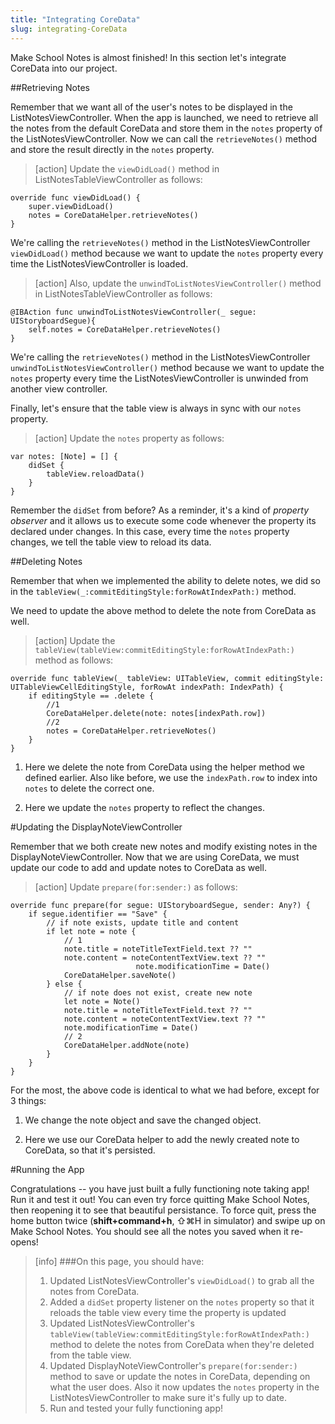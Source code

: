 ```yaml
---
title: "Integrating CoreData"
slug: integrating-CoreData
---
```


Make School Notes is almost finished! In this section let's integrate CoreData into our project.

##Retrieving Notes

Remember that we want all of the user's notes to be displayed in the ListNotesViewController. When the app is launched, we need to retrieve all the notes from the default CoreData and store them in the `notes` property of the ListNotesViewController.
Now we can call the `retrieveNotes()` method and store the result directly in the `notes` property.

> [action]
Update the `viewDidLoad()` method in ListNotesTableViewController as follows:
>
    override func viewDidLoad() {
     	super.viewDidLoad()
    	notes = CoreDataHelper.retrieveNotes()
    }

We're calling the `retrieveNotes()` method in the ListNotesViewController `viewDidLoad()` method because we want to update the `notes` property every time the ListNotesViewController is loaded.

> [action]
Also, update the `unwindToListNotesViewController()` method in ListNotesTableViewController as follows:
>
    @IBAction func unwindToListNotesViewController(_ segue: UIStoryboardSegue){
        self.notes = CoreDataHelper.retrieveNotes()
    }

We're calling the `retrieveNotes()` method in the ListNotesViewController `unwindToListNotesViewController()` method because we want to update the `notes` property every time the ListNotesViewController is unwinded from another view controller.

Finally, let's ensure that the table view is always in sync with our `notes` property.

> [action]
Update the `notes` property as follows:
>
    var notes: [Note] = [] {
    	didSet {
    		tableView.reloadData()
    	}
    }

Remember the `didSet` from before?  As a reminder, it's a kind of *property observer* and it allows us to execute some code whenever the property its declared under changes. In this case, every time the `notes` property changes, we tell the table view to reload its data.

##Deleting Notes

Remember that when we implemented the ability to delete notes, we did so in the
`tableView(_:commitEditingStyle:forRowAtIndexPath:)` method.

We need to update the above method to delete the note from CoreData as well.

> [action]
Update the `tableView(tableView:commitEditingStyle:forRowAtIndexPath:)` method as follows:
>
    override func tableView(_ tableView: UITableView, commit editingStyle: UITableViewCellEditingStyle, forRowAt indexPath: IndexPath) {
    	if editingStyle == .delete {
	  	 	//1
    		CoreDataHelper.delete(note: notes[indexPath.row])
    		//2
    		notes = CoreDataHelper.retrieveNotes()
    	}
    }

1. Here we delete the note from CoreData using the helper method we defined earlier. Also like before, we use the `indexPath.row` to index into `notes` to delete the correct one.

2. Here we update the `notes` property to reflect the changes.

#Updating the DisplayNoteViewController

Remember that we both create new notes and modify existing notes in the DisplayNoteViewController. Now that we are using CoreData, we must update our code to add and update notes to CoreData as well.

> [action]
Update `prepare(for:sender:)` as follows:
>
    override func prepare(for segue: UIStoryboardSegue, sender: Any?) {
        if segue.identifier == "Save" {
            // if note exists, update title and content
            if let note = note {
                // 1
                note.title = noteTitleTextField.text ?? ""
                note.content = noteContentTextView.text ?? ""
								note.modificationTime = Date()
                CoreDataHelper.saveNote()
            } else {
                // if note does not exist, create new note
                let note = Note()
                note.title = noteTitleTextField.text ?? ""
                note.content = noteContentTextView.text ?? ""
                note.modificationTime = Date()
                // 2
                CoreDataHelper.addNote(note)
            }
        }
    }

For the most, the above code is identical to what we had before, except for 3 things:

1. We change the note object and save the changed object.

2. Here we use our CoreData helper to add the newly created note to CoreData, so that it's persisted.

#Running the App

Congratulations -- you have just built a fully functioning note taking app! Run it and test it out! You can even try force quitting Make School Notes, then reopening it to see that beautiful persistance. To force quit, press the home button twice (**shift+command+h**, ⇧⌘H in simulator) and swipe up on Make School Notes. You should see all the notes you saved when it re-opens!

>[info]
>###On this page, you should have:
>
>1. Updated ListNotesViewController's `viewDidLoad()` to grab all the notes from CoreData.
>2. Added a `didSet` property listener on the `notes` property so that it reloads the table view every time the property is updated
>3. Updated ListNotesViewController's `tableView(tableView:commitEditingStyle:forRowAtIndexPath:)` method to delete the notes from CoreData when they're deleted from the table view.
>4. Updated DisplayNoteViewController's `prepare(for:sender:)` method to save or update the notes in CoreData, depending on what the user does. Also it now updates the `notes` property in the ListNotesViewController to make sure it's fully up to date.
>5. Run and tested your fully functioning app!
